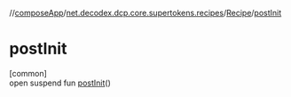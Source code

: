 //[composeApp](../../../index.md)/[net.decodex.dcp.core.supertokens.recipes](../index.md)/[Recipe](index.md)/[postInit](post-init.md)

# postInit

[common]\
open suspend fun [postInit](post-init.md)()
